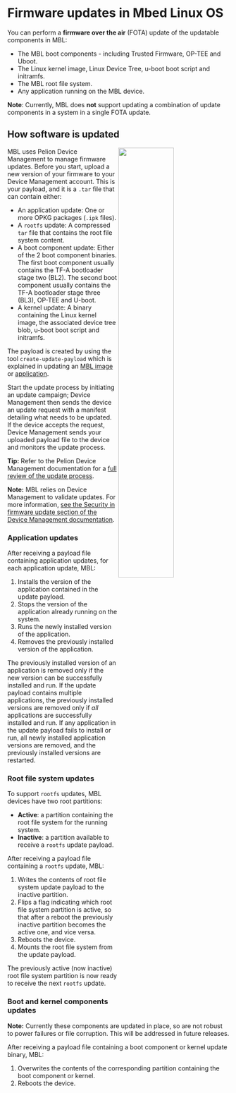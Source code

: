# Firmware updates in Mbed Linux OS

You can perform a **firmware over the air** (FOTA) update of the updatable components in MBL:

* The MBL boot components - including Trusted Firmware, OP-TEE and Uboot.
* The Linux kernel image, Linux Device Tree, u-boot boot script and initramfs.
* The MBL root file system.
* Any application running on the MBL device.

<span class="notes">**Note**: Currently, MBL does **not** support updating a combination of update components in a system in a single FOTA update.</span>

## How software is updated

<!-- Needs to be updated with new update components, seperated into 2 like now, apps on one side, everything else on another -->
<img src="https://s3-us-west-2.amazonaws.com/mbed-linux-os-docs-images/update_process.png" width="50%" align="right" />

MBL uses Pelion Device Management to manage firmware updates. Before you start, upload a new version of your firmware to your Device Management account. This is your payload, and it is a `.tar` file that can contain either:

* An application update: One or more OPKG packages (`.ipk` files).
* A `rootfs` update: A compressed `tar` file that contains the root file system content.
* A boot component update: Either of the 2 boot component binaries. The first boot component usually contains the TF-A bootloader stage two (BL2). The second boot component usually contains the TF-A bootloader stage three (BL3), OP-TEE and U-boot.
* A kernel update: A binary containing the Linux kernel image, the associated device tree blob, u-boot boot script and initramfs.

The payload is created by using the tool `create-update-payload` which is explained in updating an [MBL image](updating-an-mbl-image.html) or [application](updating_an_application.html).

Start the update process by initiating an update campaign; Device Management then sends the device an update request with a manifest detailing what needs to be updated. If the device accepts the request, Device Management sends your uploaded payload file to the device and monitors the update process.

**Tip:** Refer to the Pelion Device Management documentation for a [full review of the update process](https://cloud.mbed.com/docs/latest/updating-firmware/index.html).

<span class="notes">**Note:** MBL relies on Device Management to validate updates. For more information, [see the Security in firmware update section of the Device Management documentation](https://www.pelion.com/docs/device-management/latest/updating-firmware/security.html).</span>

### Application updates

After receiving a payload file containing application updates, for each application update, MBL:

1. Installs the version of the application contained in the update payload.
1. Stops the version of the application already running on the system.
1. Runs the newly installed version of the application.
1. Removes the previously installed version of the application.

The previously installed version of an application is removed only if the new version can be successfully installed and run. If the update payload contains multiple applications, the previously installed versions are removed only if *all* applications are successfully installed and run. If any application in the update payload fails to install or run, all newly installed application versions are removed, and the previously installed versions are restarted.

### Root file system updates

To support `rootfs` updates, MBL devices have two root partitions:

* **Active**: a partition containing the root file system for the running system.
* **Inactive**: a partition available to receive a `rootfs` update payload.

After receiving a payload file containing a `rootfs` update, MBL:

1. Writes the contents of root file system update payload to the inactive partition.
1. Flips a flag indicating which root file system partition is active, so that after a reboot the previously inactive partition becomes the active one, and vice versa.
1. Reboots the device.
1. Mounts the root file system from the update payload.

The previously active (now inactive) root file system partition is now ready to receive the next `rootfs` update.

### Boot and kernel components updates

<span class="notes">**Note:** Currently these components are updated in place, so are not robust to power failures or file corruption. This will be addressed in future releases.</span>

After receiving a payload file containing a boot component or kernel update binary, MBL:

1. Overwrites the contents of the corresponding partition <!-- link to the partions docs--> containing the boot component or kernel.
1. Reboots the device.
